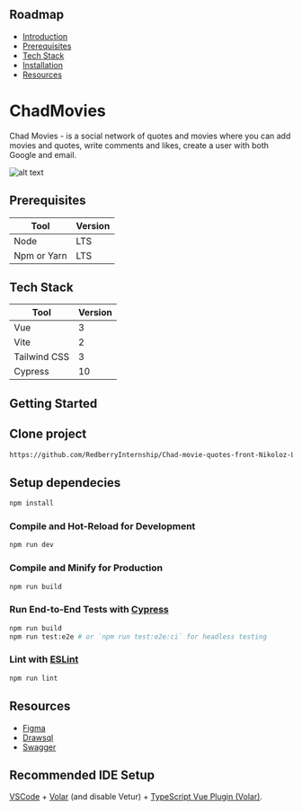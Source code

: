 ## Roadmap

- [Introduction](#ChadMovies)
- [Prerequisites](#prerequisites)
- [Tech Stack](#teack-stack)
- [Installation](#getting-started)
- [Resources](#resources)

# ChadMovies

Chad Movies -
is a social network of quotes and movies where you can add movies and quotes, write comments and likes, create a user with both Google and email.

![alt text](https://i.ibb.co/r6p7hLH/Screenshot-from-2022-08-02-00-48-45.png)

## Prerequisites

| Tool        | Version |
| ----------- | ------- |
| Node        | LTS     |
| Npm or Yarn | LTS     |

## Tech Stack

| Tool         | Version |
| ------------ | ------- |
| Vue          | 3       |
| Vite         | 2       |
| Tailwind CSS | 3       |
| Cypress      | 10      |

## Getting Started

## Clone project

```sh
https://github.com/RedberryInternship/Chad-movie-quotes-front-Nikoloz-Lomtadze.git
```

## Setup dependecies

```sh
npm install
```

### Compile and Hot-Reload for Development

```sh
npm run dev
```

### Compile and Minify for Production

```sh
npm run build
```

### Run End-to-End Tests with [Cypress](https://www.cypress.io/)

```sh
npm run build
npm run test:e2e # or `npm run test:e2e:ci` for headless testing
```

### Lint with [ESLint](https://eslint.org/)

```sh
npm run lint
```

## Resources

- [Figma](https://www.figma.com/file/5uMXCg3itJwpzh9cVIK3hA/Movie-Quotes-Bootcamp-assignment?node-id=0%3A1)
- [Drawsql](https://drawsql.app/redberry-21/diagrams/chad-movies)
- [Swagger](https://google.ge)

## Recommended IDE Setup

[VSCode](https://code.visualstudio.com/) + [Volar](https://marketplace.visualstudio.com/items?itemName=Vue.volar) (and disable Vetur) + [TypeScript Vue Plugin (Volar)](https://marketplace.visualstudio.com/items?itemName=Vue.vscode-typescript-vue-plugin).

